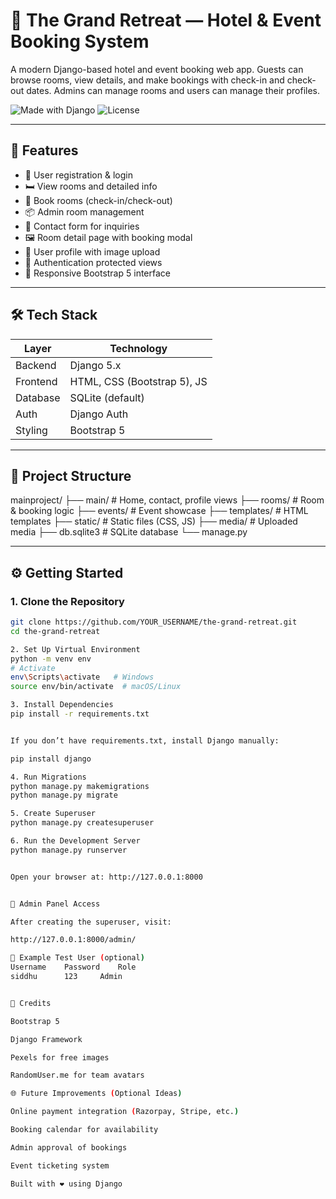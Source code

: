 # 🏨 The Grand Retreat — Hotel & Event Booking System

A modern Django-based hotel and event booking web app. Guests can browse rooms, view details, and make bookings with check-in and check-out dates. Admins can manage rooms and users can manage their profiles.

![Made with Django](https://img.shields.io/badge/Made%20with-Django-0C4B33.svg?style=for-the-badge&logo=django)
![License](https://img.shields.io/badge/License-MIT-blue.svg?style=for-the-badge)

---

## 🚀 Features

- 🧾 User registration & login
- 🛏️ View rooms and detailed info
- 📅 Book rooms (check-in/check-out)
- 📦 Admin room management
- 📧 Contact form for inquiries
- 🖼️ Room detail page with booking modal
- 🧑 User profile with image upload
- 🔐 Authentication protected views
- 🎨 Responsive Bootstrap 5 interface

---

## 🛠️ Tech Stack

| Layer       | Technology     |
|-------------|----------------|
| Backend     | Django 5.x     |
| Frontend    | HTML, CSS (Bootstrap 5), JS |
| Database    | SQLite (default) |
| Auth        | Django Auth    |
| Styling     | Bootstrap 5    |

---

## 📁 Project Structure

mainproject/
├── main/ # Home, contact, profile views
├── rooms/ # Room & booking logic
├── events/ # Event showcase
├── templates/ # HTML templates
├── static/ # Static files (CSS, JS)
├── media/ # Uploaded media
├── db.sqlite3 # SQLite database
└── manage.py


---

## ⚙️ Getting Started

### 1. Clone the Repository
```bash
git clone https://github.com/YOUR_USERNAME/the-grand-retreat.git
cd the-grand-retreat

2. Set Up Virtual Environment
python -m venv env
# Activate
env\Scripts\activate   # Windows
source env/bin/activate  # macOS/Linux

3. Install Dependencies
pip install -r requirements.txt


If you don’t have requirements.txt, install Django manually:

pip install django

4. Run Migrations
python manage.py makemigrations
python manage.py migrate

5. Create Superuser
python manage.py createsuperuser

6. Run the Development Server
python manage.py runserver


Open your browser at: http://127.0.0.1:8000


👤 Admin Panel Access

After creating the superuser, visit:

http://127.0.0.1:8000/admin/

🧪 Example Test User (optional)
Username	Password	Role
siddhu	    123   	Admin


🙌 Credits

Bootstrap 5

Django Framework

Pexels for free images

RandomUser.me for team avatars

🌐 Future Improvements (Optional Ideas)

Online payment integration (Razorpay, Stripe, etc.)

Booking calendar for availability

Admin approval of bookings

Event ticketing system

Built with ❤️ using Django

